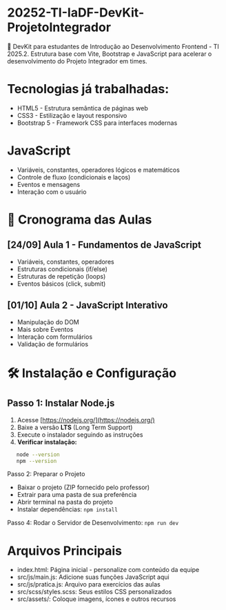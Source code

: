 # 20252-TI-IaDF-DevKit-ProjetoIntegrador

🚀 DevKit para estudantes de Introdução ao Desenvolvimento Frontend - TI 2025.2. Estrutura base com Vite, Bootstrap e JavaScript para acelerar o desenvolvimento do Projeto Integrador em times.

# Tecnologias já trabalhadas:

- HTML5 - Estrutura semântica de páginas web
- CSS3 - Estilização e layout responsivo
- Bootstrap 5 - Framework CSS para interfaces modernas

# JavaScript

- Variáveis, constantes, operadores lógicos e matemáticos
- Controle de fluxo (condicionais e laços)
- Eventos e mensagens
- Interação com o usuário

# 📅 Cronograma das Aulas

## [24/09] Aula 1 - Fundamentos de JavaScript

- Variáveis, constantes, operadores
- Estruturas condicionais (if/else)
- Estruturas de repetição (loops)
- Eventos básicos (click, submit)

## [01/10] Aula 2 - JavaScript Interativo

- Manipulação do DOM
- Mais sobre Eventos
- Interação com formulários
- Validação de formulários

# 🛠️ Instalação e Configuração

## **Passo 1: Instalar Node.js**

1. Acesse [https://nodejs.org/](https://nodejs.org/)
2. Baixe a versão **LTS** (Long Term Support)
3. Execute o instalador seguindo as instruções
4. **Verificar instalação:**

```bash
   node --version
   npm --version
```

Passo 2: Preparar o Projeto

- Baixar o projeto (ZIP fornecido pelo professor)
- Extrair para uma pasta de sua preferência
- Abrir terminal na pasta do projeto
- Instalar dependências: `npm install`

Passo 4: Rodar o Servidor de Desenvolvimento: `npm run dev`

# Arquivos Principais

- index.html: Página inicial - personalize com conteúdo da equipe
- src/js/main.js: Adicione suas funções JavaScript aqui
- src/js/pratica.js: Arquivo para exercícios das aulas
- src/scss/styles.scss: Seus estilos CSS personalizados
- src/assets/: Coloque imagens, ícones e outros recursos

